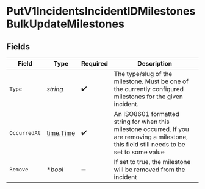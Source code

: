 # PutV1IncidentsIncidentIDMilestonesBulkUpdateMilestones


## Fields

| Field                                                                                                                                         | Type                                                                                                                                          | Required                                                                                                                                      | Description                                                                                                                                   |
| --------------------------------------------------------------------------------------------------------------------------------------------- | --------------------------------------------------------------------------------------------------------------------------------------------- | --------------------------------------------------------------------------------------------------------------------------------------------- | --------------------------------------------------------------------------------------------------------------------------------------------- |
| `Type`                                                                                                                                        | *string*                                                                                                                                      | :heavy_check_mark:                                                                                                                            | The type/slug of the milestone. Must be one of the currently configured milestones for the given incident.                                    |
| `OccurredAt`                                                                                                                                  | [time.Time](https://pkg.go.dev/time#Time)                                                                                                     | :heavy_check_mark:                                                                                                                            | An ISO8601 formatted string for when this milestone occurred. If you are removing a milestone, this field still needs to be set to some value |
| `Remove`                                                                                                                                      | **bool*                                                                                                                                       | :heavy_minus_sign:                                                                                                                            | If set to true, the milestone will be removed from the incident                                                                               |